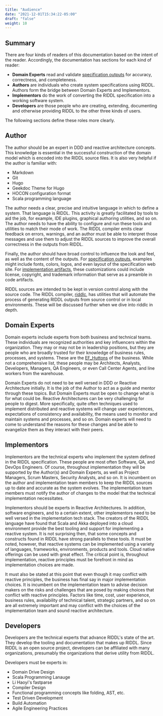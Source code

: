 ```yaml
---
title: "Audience"
date: "2021-12-01T15:34:22-05:00"
draft: "false"
weight: 10
---
```


## Summary
There are four kinds of readers of this documentation based on the intent of
the reader. Accordingly, the documentation has sections for each kind of
reader:
* **Domain Experts** read and validate [specification outputs](../riddloutputs/)
  for accuracy, correctness, and completeness.
* **Authors** are individuals who create system specifications using RIDDL.  
  Authors form the bridge between Domain Experts and Implementors.
* **Implementors** do the work of converting the RIDDL specification into a
  working software system.
* **Developers** are those people who are creating, extending, documenting and
  otherwise providing RIDDL to the other three kinds of users.

The following sections define these roles more clearly.

## Author
The author should be an expert in DDD and reactive architecture concepts. This
knowledge is essential in the successful construction of the domain model which
is encoded into the RIDDL source files. It is also very helpful if the author
is familiar with:
* Markdown
* Git
* Hugo
* Geekdoc Theme for Hugo
* HOCON configuration format
* Scala programming language

The author needs a clear, precise and intuitive language in which to define a
system. That language is RIDDL. This activity is greatly facilitated by tools
to aid the job, for example, IDE plugins, graphical authoring utilities, and
so on. The author needs to have the ability to configure and run these tools and
utilities to match their mode of work. The RIDDL compiler emits clear
feedback on errors, warnings, and an author must be able to interpret those
messages and use them to adjust the RIDDL sources to improve the overall
correctness in the outputs from RIDDL.

Finally, the author should have broad control to influence the look and feel,
as well as the content of the outputs. For
[specification outputs](../riddloutputs/), examples might include fonts,
colors, logos, and even layout of the specification web site.
For [implementation artifacts](../riddloutputs/), these customizations could
include license, copyright, and trademark information that serve as a preamble
in code artifacts.

RIDDL sources are intended to be kept in version control along with the source
code. The RIDDL compiler, [riddlc](../essentialutitlies/riddlc/), has
utilities that will automate the process of generating RIDDL outputs from
source control or in local environments. These will be discussed further when
we dive into riddlc in depth.

## Domain Experts
Domain experts include experts from both business and technical teams. These
individuals are recognized authorities and key influencers within the
organization. They may or may not be in leadership positions, but they are
people who are broadly trusted for their knowledge of business rules,  
processes, and systems. These are the
[EF_Huttons](https://www.youtube.com/watch?v=ByhYlY5WVvQ) of the business.
While not a comprehensive list, these people may be Architects, Analysts,
Developers, Managers, QA Engineers, or even Call Center Agents, and line
workers from the warehouse.

Domain Experts do not need to be well versed in DDD or Reactive Architecture
initially. It is the job of the Author to act as a guide and mentor through
these topics. But Domain Experts must be open to change what is for what
could be. Reactive Architectures can be very challenging for people to digest.
More specifically, quite often techniques used to implement distributed and
reactive systems will change user experiences, expectations of consistency
and availability, the means used to monitor and maintain systems and processes,
and so on. Domain experts will need to come to understand the reasons for
these changes and be able to evangelize them as they interact with their peers.

## Implementors
Implementors are the technical experts who implement the system defined in the
RIDDL specification. These people are most often Software, QA, and DevOps
Engineers. Of course, throughout implementation they will be supported by the
Author(s) and Domain Experts, as well as Project Managers, Scrum Masters, 
Security Analysts, and so on. It is incumbent on the author and implementation
team members to keep the RIDDL sources up to date and accurate as the system
evolves. The implementation team members must notify the author of changes to 
the model that the technical implementation necessitates.

Implementors should be experts in Reactive Architectures. In addition, software
engineers, and to a certain extent, other implementors need to be well versed
in the implementation tech stack. The creators of the RIDDL language have found
that Scala and Akka deployed into a cloud environment provide the best tooling
and support for implementing a reactive system. It is not surprising then, that
some concepts and constructs found in RIDDL have strong parallels to these 
tools. It must be noted, however, that reactive systems can be implemented
using a variety of languages, frameworks, environments, products and tools. 
Cloud native offerings can be used with great effect. The critical point is, 
throughout implementation, reactive principles must be forefront in mind as
implementation choices are made.

It must also be stated at this point that even though it may conflict with
reactive principles, the business has final say in major implementation 
choices. It is incumbent on the implementation team to advise decision makers
on the risks and challenges that are posed by making choices that conflict with
reactive principles. Factors like time, cost, user experience, business rules,
availability of technical talent, strategic partners, and so on are all 
extremely important and may conflict with the choices of the implementation 
team and sound reactive architecture.

## Developers
Developers are the technical experts that advance RIDDL's state of the art. They
develop the tooling and documentation that makes up RIDDL. Since RIDDL is an 
open source project, developers can be affiliated with many organizations, 
presumably the organizations that derive utility from RIDDL. 

Developers must be experts in:
* Domain Drive Design
* Scala Programming Lanauge
* Li Haoyi's fastparse
* Compiler Design
* Functional programming concepts like folding, AST, etc. 
* Test Driven Development
* Build Automation
* Agile Engineering Practices

<!-- FIXME: Reconcile the below with the above.
RIDDL has three primary users:
* **Author:** The Author is the individual who creates the RIDDL specification. This person is the bridge between Domain Experts and Implementors.
* **Domain Experts:** Domain Experts read and validate [specification outputs](../riddloutputs/) for accuracy and completeness.
* **Implementors:** Implementors do the work of converting the RIDDL specification into a working system.

### Author
The author should be an expert in DDD and reactive architecture concepts. This
knowledge is essential in the successful construction of the domain model
which is encoded into the RIDDL source. While not required, it is also helpful
to be familiar with Scala, Akka (including Akka Clustering and Streaming), and cloud architectures.

The author needs a clear and intuitive language to program in (RIDDL). This activity is greatly faciliated by tools to aid the job, for example, IDE plugins, graphical authoring utilities, and so on. The author needs to have the ability to configure these tools and utilites to match their mode of work. The RIDDL complier must emit clear feedback on errors, warnings, and other details that would improve the overall correctness and outputs from RIDDL.

Finally, the author should have broad control to influence the look and feel, as well as the content of the outputs. For [specification outputs](../riddloutputs/), examples might include fonts, colors, logos, and even layout of the specification web site. For [implementation artifacts](../riddloutputs/), these customizations could include license, copyright, and trademark information that serve as a preamble in code artifacts.

RIDDL sources are intended to kept in version control along with the source code. The RIDDL compiler, [riddlc](../essentialutitlies/riddlc/), has utilities that will automate the process of generating RIDDL outputs from source control or in local environments. These will be discussed further when we dive into riddlc in depth.

### Domain Experts
Domain experts include experts from both business and technical teams. These individuals are recognized authorities and key influencers within the organization. They may or may not be in leadership positions, but they are people who are broadly trusted for their knowledge of business rules/processes and/or systems. These are the [EF Huttons](https://www.youtube.com/watch?v=ByhYlY5WVvQ) of the business. While not comprehensive, these people may be Architects, Analysts, Developers, Managers, QA Engineers, or even Call Center Agents, and line workers from the warehouse.

Domain Experts do not need to be well versed in DDD or Reactive Architecture initially. It is the job of the Author to act as a guide and mentor through these topics. But Domain Experts must be open to change what is for what could be. Reactive Architectures can be very challenging for people to digest. More specifically, quite often techniques used to implement distributed and reactive systems will change user experiences, expectations of consistency and availablity, the means used to monitor and maintain systems and processes, and so on. Domain experts will need to come to understand the reasons for these changes and be able to evangelize them as they interact with their peers.

### Implementors
Implementors are the technical experts who implement the system defined in the RIDDL specification. These people are most often Software, QA, and DevOps Engineers. Of course, throughout implementation they will be supported by the Author(s) and Domain Experts, as well as Project Managers, Scrum Masters, Security Analysts, and so on. It is incumbent on the implementation team to keep the RIDDL sources up to date and accurate as the system evolves.

Implementors should be experts in Reactive Architectures. In addition, software engineers, and to a certain extent, other implementors need to be well versed in the implementation tech stack. The creators of the RIDDL language have found that Scala and Akka deployed into a cloud environment provide the best tooling and support for implementing a reactive system. It is not surprising then, that some of the concepts and constructs found in RIDDL have strong parallels to these tools. It must be noted, however, that reactive systems can be implemented using a variety of languages, frameworks, environments, products and tools. Cloud native offerings can be used with great effect. The critical point is, throughout implementation, reactive principles must be forefront in mind as implementation choices are made.

It must also be stated at this point that even though it may conflict with reactive principles, the business has final say in major implementation choices. It is incumbent on the implementation team to advise decision makers on the risks and challenges that is posed by making choices that conflict with reactive principles. Factors like time, cost, user experience, business rules, availability of technical talent, strategic partners, and so on are all extremely important and may conflict with the choices of the implementation team and sound reactive architecture.

Read the above sectio
-->